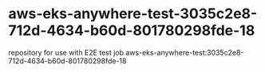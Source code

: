 # aws-eks-anywhere-test-3035c2e8-712d-4634-b60d-801780298fde-18
repository for use with E2E test job aws-eks-anywhere-test:3035c2e8-712d-4634-b60d-801780298fde-18

